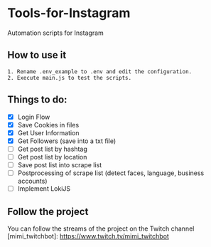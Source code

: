 # Tools-for-Instagram
Automation scripts for Instagram </br>
## How to use it
    1. Rename .env_example to .env and edit the configuration.
    2. Execute main.js to test the scripts. 
## Things to do:
- [x] Login Flow
- [x] Save Cookies in files
- [x] Get User Information
- [x] Get Followers (save into a txt file)
- [ ] Get post list by hashtag
- [ ] Get post list by location
- [ ] Save post list into scrape list
- [ ] Postprocessing of scrape list (detect faces, language, business accounts)
- [ ] Implement LokiJS
## Follow the project
You can follow the streams of the project on the Twitch channel
[mimi_twitchbot]: https://www.twitch.tv/mimi_twitchbot

